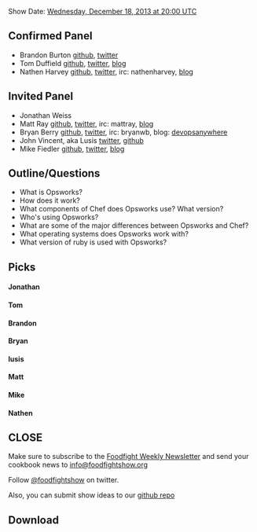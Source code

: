Show Date:  [Wednesday, December 18, 2013 at 20:00 UTC](http://www.timeanddate.com/worldclock/fixedtime.html?msg=Food+Fight+Show+70+-+Opsworks&iso=20131218T15&p1=419&ah=1)

Confirmed Panel<a name="panel"></a>
---------------

* Brandon Burton [github](http://github.com/solarce), [twitter](https://twitter.com/solarce)
* Tom Duffield [github](http://github.com/tduffield), [twitter](http://twitter.com/tomduffield), [blog](http://tomduffield.com)
* Nathen Harvey [github](http://github.com/nathenharvey), [twitter](http://twitter.com/nathenharvey), irc: nathenharvey, [blog](http://nathenharvey.com)

Invited Panel<a name="panel"></a>
------------
* Jonathan Weiss
* Matt Ray [github](http://github.com/mattray), [twitter](http://twitter.com/mattray), irc: mattray, [blog](http://www.leastresistance.net/)
* Bryan Berry [github](http://github.com/bryanwb), [twitter](http://twitter.com/bryanwb), irc: bryanwb, blog: [devopsanywhere](http://devopsanywhere.blogspot.com)
* John Vincent, aka Lusis [twitter](https://twitter.com/#!/lusis), [github](https://github.com/lusis)
* Mike Fiedler [github](http://github.com/miketheman), [twitter](http://twitter.com/mikefiedler), [blog](http://www.miketheman.net)

Outline/Questions
-----------------

* What is Opsworks?
* How does it work?
* What components of Chef does Opsworks use?  What version?
* Who's using Opsworks?
* What are some of the major differences between Opsworks and Chef?
* What operating systems does Opsworks work with?
* What version of ruby is used with Opsworks?




Picks<a name="picks"></a>
-----
#### Jonathan

#### Tom

#### Brandon

#### Bryan  

#### lusis  

#### Matt

#### Mike

#### Nathen  


CLOSE
-----

Make sure to subscribe to the [Foodfight Weekly Newsletter](http://bit.ly/ffsmail) and send your cookbook
news to info@foodfightshow.org

Follow [@foodfightshow](http://twitter.com/foodfightshow) on twitter.

Also, you can submit show ideas to our [github repo](https://github.com/foodfight/showz)



Download
--------

